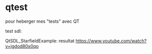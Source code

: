 qtest
=====

pour heberger mes "tests" avec QT

test sdl:

QtSDL_StarfieldExample:
resultat https://www.youtube.com/watch?v=jgdod80x0qo
